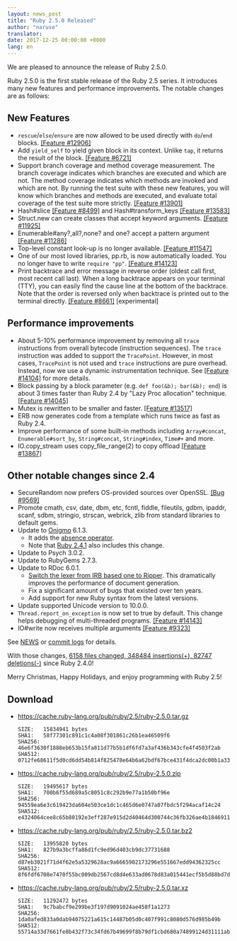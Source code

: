 ```yaml
---
layout: news_post
title: "Ruby 2.5.0 Released"
author: "naruse"
translator:
date: 2017-12-25 00:00:00 +0000
lang: en
---
```


We are pleased to announce the release of Ruby 2.5.0.

Ruby 2.5.0 is the first stable release of the Ruby 2.5 series.
It introduces many new features and performance improvements.
The notable changes are as follows:

## New Features

* `rescue`/`else`/`ensure` are now allowed to be used directly with
  `do`/`end` blocks.
  [&#x5b;Feature #12906&#x5d;](https://bugs.ruby-lang.org/issues/12906)
* Add `yield_self` to yield given block in its context.
  Unlike `tap`, it returns the result of the block.
  [&#x5b;Feature #6721&#x5d;](https://bugs.ruby-lang.org/issues/6721)
* Support branch coverage and method coverage measurement.
  The branch coverage indicates which branches are executed and which are not.
  The method coverage indicates which methods are invoked and which are not.
  By running the test suite with these new features, you will know which
  branches and methods are executed, and evaluate total coverage of the test
  suite more strictly.
  [&#x5b;Feature #13901&#x5d;](https://bugs.ruby-lang.org/issues/13901)
* Hash#slice [&#x5b;Feature #8499&#x5d;](https://bugs.ruby-lang.org/issues/8499)
  and Hash#transform_keys [&#x5b;Feature #13583&#x5d;](https://bugs.ruby-lang.org/issues/13583)
* Struct.new can create classes that accept keyword arguments.
  [&#x5b;Feature #11925&#x5d;](https://bugs.ruby-lang.org/issues/11925)
* Enumerable#any?,all?,none? and one? accept a pattern argument
  [&#x5b;Feature #11286&#x5d;](https://bugs.ruby-lang.org/issues/11286)
* Top-level constant look-up is no longer available.
  [&#x5b;Feature #11547&#x5d;](https://bugs.ruby-lang.org/issues/11547)
* One of our most loved libraries, pp.rb, is now automatically loaded.
  You no longer have to write `require "pp"`.
  [&#x5b;Feature #14123&#x5d;](https://bugs.ruby-lang.org/issues/14123)
* Print backtrace and error message in reverse order (oldest call first,
  most recent call last). When a long backtrace appears on your terminal (TTY),
  you can easily find the cause line at the bottom of the backtrace.
  Note that the order is reversed only when backtrace is printed out
  to the terminal directly.
  [&#x5b;Feature #8661&#x5d;](https://bugs.ruby-lang.org/issues/8661) [experimental]

## Performance improvements

* About 5-10% performance improvement by removing all `trace` instructions
  from overall bytecode (instruction sequences).
  The `trace` instruction was added to support the `TracePoint`.
  However, in most cases, `TracePoint` is not used and `trace` instructions
  are pure overhead. Instead, now we use a dynamic instrumentation technique.
  See [&#x5b;Feature #14104&#x5d;](https://bugs.ruby-lang.org/issues/14104) for more details.
* Block passing by a block parameter (e.g. `def foo(&b); bar(&b); end`)
  is about 3 times faster than Ruby 2.4 by "Lazy Proc allocation" technique.
  [&#x5b;Feature #14045&#x5d;](https://bugs.ruby-lang.org/issues/14045)
* Mutex is rewritten to be smaller and faster.
  [&#x5b;Feature #13517&#x5d;](https://bugs.ruby-lang.org/issues/13517)
* ERB now generates code from a template which runs twice as fast as Ruby 2.4.
* Improve performance of some built-in methods including `Array#concat`,
  `Enumerable#sort_by`, `String#concat`, `String#index`, `Time#+` and more.
* IO.copy_stream uses copy_file_range(2) to copy offload
  [&#x5b;Feature #13867&#x5d;](https://bugs.ruby-lang.org/issues/13867)

## Other notable changes since 2.4

* SecureRandom now prefers OS-provided sources over OpenSSL.
  [&#x5b;Bug #9569&#x5d;](https://bugs.ruby-lang.org/issues/9569)
* Promote cmath, csv, date, dbm, etc, fcntl, fiddle, fileutils, gdbm, ipaddr,
  scanf, sdbm, stringio, strscan, webrick, zlib from standard libraries
  to default gems.
* Update to [Onigmo](https://github.com/k-takata/Onigmo/) 6.1.3.
  * It adds the [absence operator](https://github.com/k-takata/Onigmo/issues/87).
  * Note that [Ruby 2.4.1](https://www.ruby-lang.org/en/news/2017/03/22/ruby-2-4-1-released/) also includes this change.
* Update to Psych 3.0.2.
* Update to RubyGems 2.7.3.
* Update to RDoc 6.0.1.
  * [Switch the lexer from IRB based one to Ripper](https://github.com/ruby/rdoc/pull/512).
    This dramatically improves the performance of document generation.
  * Fix a significant amount of bugs that existed over ten years.
  * Add support for new Ruby syntax from the latest versions.
* Update supported Unicode version to 10.0.0.
* `Thread.report_on_exception` is now set to true by default.
  This change helps debugging of multi-threaded programs.
  [&#x5b;Feature #14143&#x5d;](https://bugs.ruby-lang.org/issues/14143)
* IO#write now receives multiple arguments
  [&#x5b;Feature #9323&#x5d;](https://bugs.ruby-lang.org/issues/9323)

See [NEWS](https://github.com/ruby/ruby/blob/v2_5_0/NEWS)
or [commit logs](https://github.com/ruby/ruby/compare/v2_4_0...v2_5_0)
for details.

With those changes,
[6158 files changed, 348484 insertions(+), 82747 deletions(-)](https://github.com/ruby/ruby/compare/v2_4_0...v2_5_0)
since Ruby 2.4.0!

Merry Christmas, Happy Holidays, and enjoy programming with Ruby 2.5!

## Download

* <https://cache.ruby-lang.org/pub/ruby/2.5/ruby-2.5.0.tar.gz>

      SIZE:   15834941 bytes
      SHA1:   58f77301c891c1c4a08f301861c26b1ea46509f6
      SHA256: 46e6f3630f1888eb653b15fa811d77b5b1df6fd7a3af436b343cfe4f4503f2ab
      SHA512: 0712fe68611f5d0cd6dd54b814f825478e64b6a62bdf67bce431f4dca2dc00b1a33f77bebfbcd0a151118a1152554ab457decde435b424aa1f004bc0aa40580d

* <https://cache.ruby-lang.org/pub/ruby/2.5/ruby-2.5.0.zip>

      SIZE:   19495617 bytes
      SHA1:   700b6f55d689a5c8051c8c292b9e77a1b50bf96e
      SHA256: 94559ea6e3c619423da604e503ce1dc1c465d6e0747a07fbdc5f294acaf14c24
      SHA512: e4324064cee8c65b80192e3eff287e915d2d40464d300744c36fb326ae4b1846911400a99d4332192d8a217009d3a5209b43eb5e8bc0b739035bef89cc493e84

* <https://cache.ruby-lang.org/pub/ruby/2.5/ruby-2.5.0.tar.bz2>

      SIZE:   13955820 bytes
      SHA1:   827b9a3bcffa86d1fc9ed96d403cb9dc37731688
      SHA256: d87eb3021f71d4f62e5a5329628ac9a6665902173296e551667edd94362325cc
      SHA512: 8f6fdf6708e7470f55bc009db2567cd8d4e633ad0678d83a015441ecf5b5d88bd7da8fb8533a42157ff83b74d00b6dc617d39bbb17fc2c6c12287a1d8eaa0f2c

* <https://cache.ruby-lang.org/pub/ruby/2.5/ruby-2.5.0.tar.xz>

      SIZE:   11292472 bytes
      SHA1:   9c7babcf9e299be3f197d9091024ae458f1a1273
      SHA256: 1da0afed833a0dab94075221a615c14487b05d0c407f991c8080d576d985b49b
      SHA512: 55714a33d7661fe8b432f73c34fd67b49699f8b79df1cbd680a74899124d31111ab0f444677672aac1ba725820182940d485efb2db0bf2bc96737c5d40c54578
